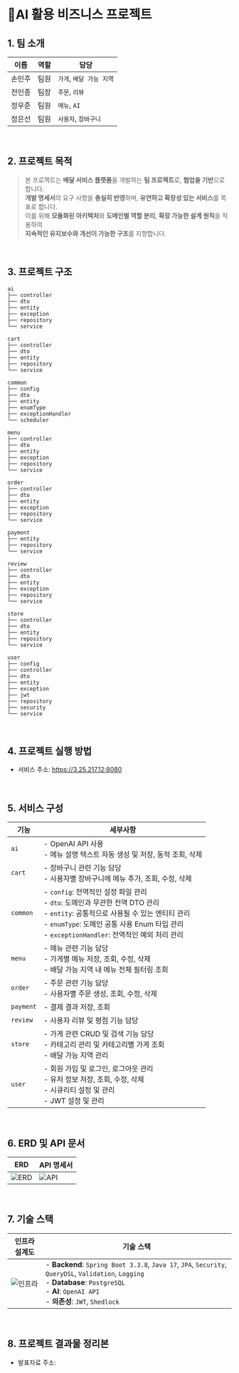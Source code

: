 # 📱AI 활용 비즈니스 프로젝트

## 1. 팀 소개

| **이름**   | **역할**   | **담당**                     |
|------------|------------|-------------------------------|
| 손민주      | 팀원       | `가게`, `배달 가능 지역`          |
| 전인종      | 팀장       | `주문`, `리뷰`                   |
| 정우준      | 팀원       | `메뉴`, `AI`                     |
| 정은선      | 팀원       | `사용자`, `장바구니`                |

<br>

## 2. 프로젝트 목적

> 본 프로젝트는 **배달 서비스 플랫폼**을 개발하는 **팀 프로젝트**로, **협업을 기반**으로 합니다.<br>
> **개발 명세서**의 요구 사항을 **충실히 반영**하며, **유연하고 확장성 있는 서비스**를 목표로 합니다.<br>
> 이를 위해 **모듈화된 아키텍처**와 **도메인별 역할 분리**, **확장 가능한 설계 원칙**을 적용하여 <br>
> **지속적인 유지보수와 개선이 가능한 구조**를 지향합니다.

<br>

## 3. 프로젝트 구조
```plaintext
ai
├── controller
├── dto
├── entity
├── exception
├── repository
└── service

cart
├── controller
├── dto
├── entity
├── repository
└── service

common
├── config
├── dto
├── entity
├── enumType
├── exceptionHandler
└── scheduler

menu
├── controller
├── dto
├── entity
├── exception
├── repository
└── service

order
├── controller
├── dto
├── entity
├── exception
├── repository
└── service

payment
├── entity
├── repository
└── service

review
├── controller
├── dto
├── entity
├── exception
├── repository
└── service

store
├── controller
├── dto
├── entity
├── repository
└── service

user
├── config
├── controller
├── dto
├── entity
├── exception
├── jwt
├── repository
├── security
└── service
```

<br>

## 4. 프로젝트 실행 방법
- 서비스 주소: https://3.25.217.12:8080

<br>

## 5. 서비스 구성

| **기능**     | **세부사항**                                                                 |
|--------------|-----------------------------------------------------------------------------|
| `ai`       | - OpenAI API 사용 <br> - 메뉴 설명 텍스트 자동 생성 및 저장, 동적 조회, 삭제 |
| `cart`     | - 장바구니 관련 기능 담당 <br> - 사용자별 장바구니에 메뉴 추가, 조회, 수정, 삭제 |
| `common`   | - `config`: 전역적인 설정 파일 관리 <br> - `dto`: 도메인과 무관한 전역 DTO 관리 <br> - `entity`: 공통적으로 사용될 수 있는 엔티티 관리 <br> - `enumType`: 도메인 공통 사용 Enum 타입 관리 <br> - `exceptionHandler`: 전역적인 예외 처리 관리 |
| `menu`     | - 메뉴 관련 기능 담당 <br> - 가게별 메뉴 저장, 조회, 수정, 삭제 <br> - 배달 가능 지역 내 메뉴 전체 필터링 조회 |
| `order`    | - 주문 관련 기능 담당 <br> - 사용자별 주문 생성, 조회, 수정, 삭제 |
| `payment`  | - 결제 결과 저장, 조회 |
| `review`   | - 사용자 리뷰 및 평점 기능 담당 |
| `store`    | - 가게 관련 CRUD 및 검색 기능 담당 <br> - 카테고리 관리 및 카테고리별 가게 조회 <br> - 배달 가능 지역 관리 |
| `user`     | - 회원 가입 및 로그인, 로그아웃 관리 <br> - 유저 정보 저장, 조회, 수정, 삭제 <br> - 시큐리티 설정 및 관리 <br> - JWT 설정 및 관리 |

<br>


## 6. ERD 및 API 문서

| **ERD**                                                                                         | **API 명세서**                                                                                       |
|------------------------------------------------------------------------------------------------|-----------------------------------------------------------------------------------------------|
| ![ERD](https://github.com/sparta-2pro/deliveryapp/blob/dev/erd_0225.png)                       | ![API](https://github.com/user-attachments/assets/0835d47f-65b0-4eb0-878f-707903e673cf)   |

<br>

## 7. 기술 스택

| **인프라 설계도** | **기술 스택** |
|------------------|------------------|
| ![인프라](https://github.com/user-attachments/assets/1ad1114a-36fe-4625-abbd-5ab2b1e46fd2) | - **Backend**: ``Spring Boot 3.3.8``, ``Java 17``, ``JPA``, ``Security``, ``QueryDSL``, ``Validation``, ``Logging`` <br/> - **Database**: ``PostgreSQL`` <br/> - **AI**: ``OpenAI API`` <br/> - **의존성**: ``JWT``, ``Shedlock`` |

<br>

## 8. 프로젝트 결과물 정리본
- 발표자료 주소: 

